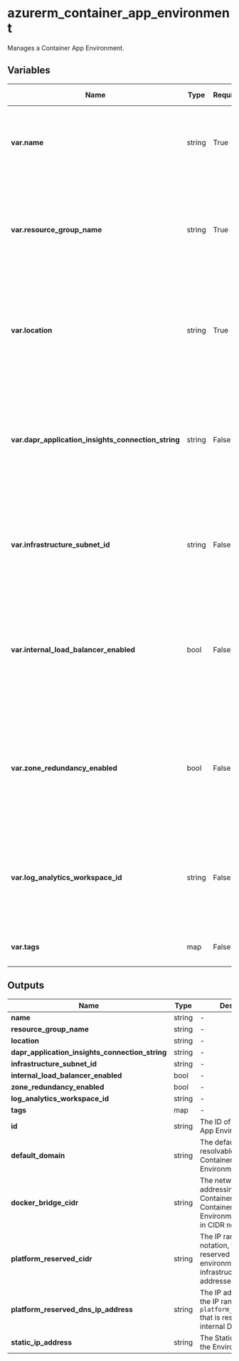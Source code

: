# azurerm_container_app_environment

Manages a Container App Environment.

## Variables

| Name | Type | Required? | Default  | possible values | Description |
| ---- | ---- | --------- | -------- | ----------- | ----------- |
| **var.name** | string | True | -  |  -  | The name of the Container Apps Managed Environment. Changing this forces a new resource to be created. | 
| **var.resource_group_name** | string | True | -  |  -  | The name of the resource group in which the Container App Environment is to be created. Changing this forces a new resource to be created. | 
| **var.location** | string | True | -  |  -  | Specifies the supported Azure location where the Container App Environment is to exist. Changing this forces a new resource to be created. | 
| **var.dapr_application_insights_connection_string** | string | False | -  |  -  | Application Insights connection string used by Dapr to export Service to Service communication telemetry. Changing this forces a new resource to be created. | 
| **var.infrastructure_subnet_id** | string | False | -  |  -  | The existing Subnet to use for the Container Apps Control Plane. Changing this forces a new resource to be created. | 
| **var.internal_load_balancer_enabled** | bool | False | `False`  |  -  | Should the Container Environment operate in Internal Load Balancing Mode? Defaults to `false`. Changing this forces a new resource to be created. | 
| **var.zone_redundancy_enabled** | bool | False | `False`  |  -  | Should the Container App Environment be created with Zone Redundancy enabled? Defaults to `false`. Changing this forces a new resource to be created. | 
| **var.log_analytics_workspace_id** | string | False | -  |  -  | The ID for the Log Analytics Workspace to link this Container Apps Managed Environment to. Changing this forces a new resource to be created. | 
| **var.tags** | map | False | -  |  -  | A mapping of tags to assign to the resource. | 



## Outputs

| Name | Type | Description |
| ---- | ---- | --------- | 
| **name** | string  | - | 
| **resource_group_name** | string  | - | 
| **location** | string  | - | 
| **dapr_application_insights_connection_string** | string  | - | 
| **infrastructure_subnet_id** | string  | - | 
| **internal_load_balancer_enabled** | bool  | - | 
| **zone_redundancy_enabled** | bool  | - | 
| **log_analytics_workspace_id** | string  | - | 
| **tags** | map  | - | 
| **id** | string  | The ID of the Container App Environment | 
| **default_domain** | string  | The default, publicly resolvable, name of this Container App Environment. | 
| **docker_bridge_cidr** | string  | The network addressing in which the Container Apps in this Container App Environment will reside in CIDR notation. | 
| **platform_reserved_cidr** | string  | The IP range, in CIDR notation, that is reserved for environment infrastructure IP addresses. | 
| **platform_reserved_dns_ip_address** | string  | The IP address from the IP range defined by `platform_reserved_cidr` that is reserved for the internal DNS server. | 
| **static_ip_address** | string  | The Static IP address of the Environment. | 